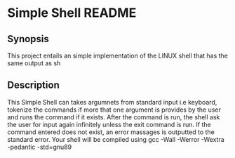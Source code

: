 # Simple Shell README

## Synopsis

This project entails an simple implementation of the LINUX shell that has the same output as sh

## Description

This Simple Shell can takes argumnets from standard input i.e keyboard, tokenize the commands if more that one argument is provides by the user and runs the command if it exists. After the command is run, the shell ask the user for input again infinitely unless the exit command is run. If the command entered does not exist, an error massages is outputted to the standard error. 
Your shell will be compiled using gcc -Wall -Werror -Wextra -pedantic -std=gnu89
